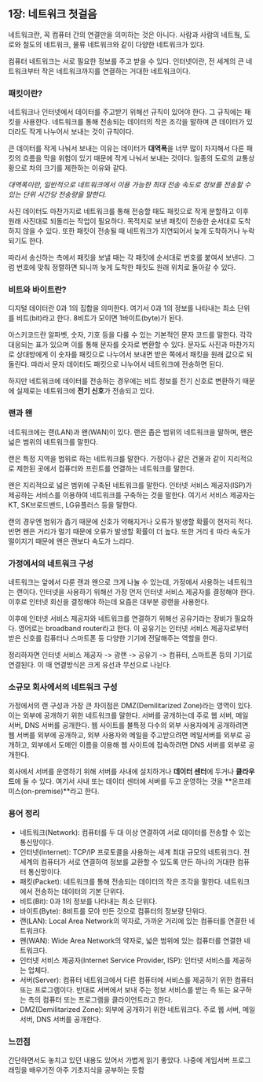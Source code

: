 ## 1장: 네트워크 첫걸음

네트워크란, 꼭 컴퓨터 간의 연결만을 의미하는 것은 아니다. 사람과 사람의 네트웤, 도로와 철도의 네트워크, 물류 네트워크와 같이 다양한 네트워크가 있다.

컴퓨터 네트워크는 서로 필요한 정보를 주고 받을 수 있다. 인터넷이란, 전 세계의 큰 네트워크부터 작은 네트워크까지를 연결하는 거대한 네트워크이다.

### 패킷이란?

네트워크나 인터넷에서 데이터를 주고받기 위해선 규칙이 있어야 한다. 그 규칙에는 패킷을 사용한다. 네트워크를 통해 전송되는 데이터의 작은 조각을 말하며 큰 데이터가 있더라도 작게 나누어서 보내는 것이 규칙이다.

큰 데이터를 작게 나눠서 보내는 이유는 데이터가 **대역폭**을 너무 많이 차지해서 다른 패킷의 흐름을 막을 위험이 있기 때문에 작게 나눠서 보내는 것이다. 일종의 도로의 교통상황으로 차의 크기를 제한하는 이유와 같다.

*대역폭이란, 일반적으로 네트워크에서 이용 가능한 최대 전송 속도로 정보를 전송할 수 있는 단위 시간당 전송량을 말한다.*

사진 데이터도 마찬가지로 네트워크를 통해 전송할 때도 패킷으로 작게 분할하고 이후 원래 사진대로 되돌리는 작업이 필요하다. 목적지로 보낸 패킷이 전송한 순서대로 도착하지 않을 수 있다. 또한 패킷이 전송될 때 네트워크가 지연되어서 늦게 도착하거나 누락되기도 한다.

따라서 송신하는 측에서 패킷을 보낼 때는 각 패킷에 순서대로 번호를 붙여서 보낸다. 그럼 번호에 맞춰 정렬하면 되니까 늦게 도착한 패킷도 원래 위치로 돌아갈 수 있다.

### 비트와 바이트란?

디지털 데이터란 0과 1의 집합을 의미한다. 여기서 0과 1의 정보를 나타내는 최소 단위를 비트(bit)라고 한다. 8비트가 모이면 1바이트(byte)가 된다.

아스키코드란 알파벳, 숫자, 기호 등을 다룰 수 있는 기본적인 문자 코드를 말한다. 각각 대응되는 표가 있으며 이를 통해 문자를 숫자로 변환할 수 있다. 문자도 사진과 마찬가지로 상대방에게 이 숫자를 패킷으로 나누어서 보내면 받은 쪽에서 패킷을 원래 값으로 되돌린다. 따라서 문자 데이터도 패킷으로 나누어서 네트워크에 전송하면 된다.

하지만 네트워크에 데이터를 전송하는 경우에는 비트 정보를 전기 신호로 변환하기 때문에 실제로는 네트워크에 **전기 신호**가 전송되고 있다.

### 랜과 왠

네트워크에는 랜(LAN)과 왠(WAN)이 있다. 랜은 좁은 범위의 네트워크을 말하며, 왠은 넓은 범위의 네트워크를 말한다.

랜은 특정 지역을 범위로 하는 네트워크를 말한다. 가정이나 같은 건물과 같이 지리적으로 제한된 곳에서 컴퓨터와 프린트를 연결하는 네트워크를 말한다.

왠은 지리적으로 넓은 범위에 구축된 네트워크를 말한다. 인터넷 서비스 제공자(ISP)가 제공하는 서비스를 이용하여 네트워크를 구축하는 것을 말한다. 여기서 서비스 제공자는 KT, SK브로드밴드, LG유플러스 등을 말한다.

랜의 경우엔 범위가 좁기 때문에 신호가 약해지거나 오류가 발생할 확률이 현저히 적다. 반면 왠은 거리가 멀기 때문에 오류가 발생할 확률이 더 높다. 또한 거리ㅔ 따라 속도가 떨이지기 때문에 왠은 랜보다 속도가 느리다.

### 가정에서의 네트워크 구성

네트워크는 앞에서 다룬 랜과 왠으로 크게 나눌 수 있는데, 가정에서 사용하는 네트워크는 랜이다. 인터넷을 사용하기 위해선 가장 먼저 인터넷 서비스 제공자를 결정해야 한다. 이후로 인터넷 회신을 결정해야 하는데 요즘은 대부분 광랜을 사용한다.

이후에 인터넷 서비스 제공자와 네트워크를 연결하기 위해선 공유기라는 장비가 필요하다. 영어로는 broadband router라고 한다. 이 공유기는 인터넷 서비스 제공자로부터 받은 신호를 컴퓨터나 스마트폰 등 다양한 기기에 전달해주는 역할을 한다.

정리하자면 인터넷 서비스 제공자 -> 광랜 -> 공유기 -> 컴퓨터, 스마트폰 등의 기기로 연결된다. 이 때 연결방식은 크게 유선과 무선으로 나뉜다.

### 소규모 회사에서의 네트워크 구성

가정에서의 랜 구성과 가장 큰 차이점은 DMZ(Demilitarized Zone)라는 영역이 있다. 이는 외부에 공개하기 위한 네트워크를 말한다. 서버를 공개하는데 주로 웹 서버, 메일 서버, DNS 서버를 공개한다. 웹 사이트를 불특정 다수의 외부 사용자에게 공개하려면 웹 서버를 외부에 공개하고, 외부 사용자와 메일을 주고받으려면 메일서버를 외부로 공개하고, 외부에서 도메인 이름을 이용해 웹 사이트에 접속하려면 DNS 서버를 외부로 공개한다.

회사에서 서버를 운영하기 위해 서버를 사내에 설치하거나 **데이터 센터**에 두거나 **클라우드**에 둘 수 있다. 여기서 사내 또는 데이터 센터에 서버를 두고 운영하는 것을 **온프레미스(on-premise)**라고 한다.

### 용어 정리

- 네트워크(Network): 컴퓨터를 두 대 이상 연결하여 서로 데이터를 전송할 수 있는 통신망이다.
- 인터넷(Internet): TCP/IP 프로토콜을 사용하는 세계 최대 규모의 네트워크다. 전 세계의 컴퓨터가 서로 연결하여 정보를 교환할 수 있도록 만든 하나의 거대한 컴퓨터 통신망이다.
- 패킷(Packet): 네트워크를 통해 전송되는 데이터의 작은 조각을 말한다. 네트워크에서 전송하는 데이터의 기본 단위다.
- 비트(Bit): 0과 1의 정보를 나타내는 최소 단위다.
- 바이트(Byte): 8비트를 모아 만든 것으로 컴퓨터의 정보량 단위다.
- 랜(LAN): Local Area Network의 약자로, 가까운 거리에 있는 컴퓨터를 연결한 네트워크다.
- 왠(WAN): Wide Area Network의 약자로, 넓은 범위에 있는 컴퓨터를 연결한 네트워크다.
- 인터넷 서비스 제공자(Internet Service Provider, ISP): 인터넷 서비스를 제공하는 업체다.
- 서버(Server): 컴퓨터 네트워크에서 다른 컴퓨터에 서비스를 제공하기 위한 컴퓨터 또는 프로그램이다. 반대로 서버에서 보내 주는 정보 서비스를 받는 측 또는 요구하는 측의 컴퓨터 또는 프로그램을 클라이언트라고 한다.
- DMZ(Demilitarized Zone): 외부에 공개하기 위한 네트워크다. 주로 웹 서버, 메일 서버, DNS 서버를 공개한다.

### 느낀점

간단하면서도 놓치고 있던 내용도 있어서 가볍게 읽기 좋았다. 나중에 게임서버 프로그래밍을 배우기전 아주 기초지식을 공부하는 듯함